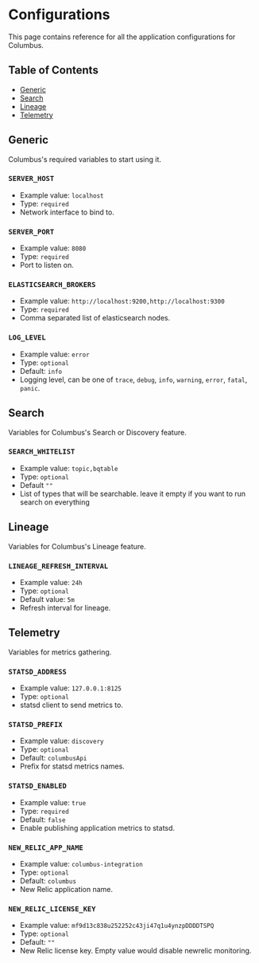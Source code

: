 # Configurations

This page contains reference for all the application configurations for Columbus.

## Table of Contents

* [Generic](configuration.md#-generic)
* [Search](configuration.md#-search)
* [Lineage](configuration.md#-lineage)
* [Telemetry](configuration.md#-telemetry)

## Generic

Columbus's required variables to start using it.

### `SERVER_HOST`

* Example value: `localhost`
* Type: `required`
* Network interface to bind to.

### `SERVER_PORT`

* Example value: `8080`
* Type: `required`
* Port to listen on.

### `ELASTICSEARCH_BROKERS`

* Example value: `http://localhost:9200,http://localhost:9300`
* Type: `required`
* Comma separated list of elasticsearch nodes.

### `LOG_LEVEL`

* Example value: `error`
* Type: `optional`
* Default: `info`
* Logging level, can be one of `trace`, `debug`, `info`, `warning`, `error`, `fatal`, `panic`.

## Search

Variables for Columbus's Search or Discovery feature.

### `SEARCH_WHITELIST`

* Example value: `topic,bqtable`
* Type: `optional`
* Default `""`
* List of types that will be searchable. leave it empty if you want to run search on everything

## Lineage

Variables for Columbus's Lineage feature.

### `LINEAGE_REFRESH_INTERVAL`

* Example value: `24h`
* Type: `optional`
* Default value: `5m`
* Refresh interval for lineage.

## Telemetry

Variables for metrics gathering.

### `STATSD_ADDRESS`

* Example value: `127.0.0.1:8125`
* Type: `optional`
* statsd client to send metrics to.

### `STATSD_PREFIX`

* Example value: `discovery`
* Type: `optional`
* Default: `columbusApi`
* Prefix for statsd metrics names.

### `STATSD_ENABLED`

* Example value: `true`
* Type: `required`
* Default: `false`
* Enable publishing application metrics to statsd.

### `NEW_RELIC_APP_NAME`

* Example value: `columbus-integration`
* Type: `optional`
* Default: `columbus`
* New Relic application name.

### `NEW_RELIC_LICENSE_KEY`

* Example value: `mf9d13c838u252252c43ji47q1u4ynzpDDDDTSPQ`
* Type: `optional`
* Default: `""`
* New Relic license key. Empty value would disable newrelic monitoring.

